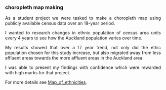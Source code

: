 ### choropleth map making
<div align="justify">
  
As a student project we were tasked to make a choropleth map using publicly available census data over an 18-year period.


I wanted to research changes in ethnic population of census area units every 4 years to see how the Auckland population varies over time.


My results showed that over a 17 year trend, not only did the ethic population chosen for this study increase, but also migrated away from less affluent areas towards the more affluent areas in the Auckland area


I was able to present my findings with confidence which were rewarded with high marks for that project.
</div>

For more details see [Map_of_ethnicities](pdf/318mapofethnicitie1.pdf).
